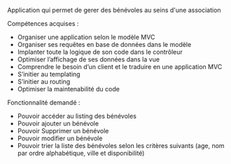 Application qui permet de gerer des bénévoles au seins d'une association

Compétences acquises :

- Organiser une application selon le modèle MVC
- Organiser ses requêtes en base de données dans le modèle
- Implanter toute la logique de son code dans le contrôleur
- Optimiser l’affichage de ses données dans la vue
- Comprendre le besoin d’un client et le traduire en une application MVC
- S’initier au templating
- S’initier au routing
- Optimiser la maintenabilité du code

Fonctionnalité demandé :

- Pouvoir accéder au listing des bénévoles
- Pouvoir ajouter un bénévole
- Pouvoir Supprimer un bénévole
- Pouvoir modifier un bénévole
- Pouvoir trier la liste des bénévoles selon les critères suivants (age, nom par ordre alphabétique,
ville et disponibilité)
